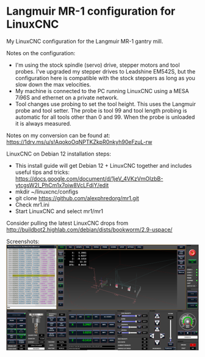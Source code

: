 # Langmuir MR-1 configuration for LinuxCNC

My LinuxCNC configuration for the Langmuir MR-1 gantry mill.

Notes on the configuration:
* I'm using the stock spindle (servo) drive, stepper motors and tool probes.  I've upgraded my stepper drives to Leadshine 
EM542S, but the configuration here is compatible with the stock steppers as long as you slow down the max velocities.
* My machine is connected to the PC running LinuxCNC using a MESA 7i96S and ethernet on a private network.
* Tool changes use probing to set the tool height.  This uses the Langmuir probe and tool setter.  The probe is tool 99 and
tool length probing is automatic for all tools other than 0 and 99.  When the probe is unloaded it is always measured.

Notes on my conversion can be found at: https://1drv.ms/u/s!AqokoOqNPTKZkpR0nkyh90eFzuL-rw

LinuxCNC on Debian 12 installation steps:
* This install guide will get Debian 12 + LinuxCNC together and includes useful tips and tricks: https://docs.google.com/document/d/1jeV_4VKzVmOIzbB-ytcgsW2I_PhCm1x7oiw8VcLFdiY/edit
* mkdir ~/linuxcnc/configs
* git clone https://github.com/alexphredorg/mr1.git
* Check mr1.ini 
* Start LinuxCNC and select mr1/mr1

Consider pulling the latest LinuxCNC drops from http://buildbot2.highlab.com/debian/dists/bookworm/2.9-uspace/

Screenshots:
![Main View window with backplot](screenshots/mainview.png)
